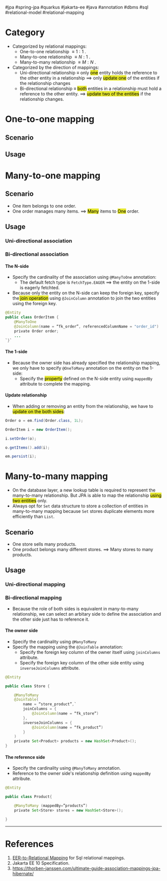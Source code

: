 #jpa #spring-jpa #quarkus #jakarta-ee #java #annotation #dbms #sql #relational-model  #relational-mapping 

# Category
- Categorized by relational mappings:
	- One-to-one relationship $\equiv 1:1$ .
	- Many-to-one relationship $\equiv N : 1$ .
	- Many-to-many relationship $\equiv M : N$ .
- Categorized by the direction of mappings:
	- Uni-directional relationship $\equiv$ only <mark style="background: #e4e62d;">one</mark> entity holds the reference to the other entity in a relationship $\implies$ only <mark style="background: #e4e62d;">update one</mark> of the entities if the relationship changes
	- Bi-directional relationship $\equiv$ <mark style="background: #e4e62d;">both</mark> entities in a relationship must hold a reference to the other entity. $\implies$ <mark style="background: #e4e62d;">update two of the entities</mark> if the relationship changes.
# One-to-one mapping
## Scenario


## Usage

# Many-to-one mapping
## Scenario
- One item belongs to one order.
- One order manages many items.
$\implies$ <mark style="background: #e4e62d;">Many</mark> items to <mark style="background: #e4e62d;">One</mark> order.
## Usage
### Uni-directional association

### Bi-directional association
#### The N-side
- Specify the cardinality of the association using `@ManyToOne` annotation:
	- The default fetch type is `FetchType.EAGER` $\implies$ the entity on the 1-side is eagerly fetchted.
- Because only the entity on the N-side can keep the foreign key, specify the<mark style="background: #e4e62d;"> join operation</mark> using `@JoinColumn` annotation to join the two entities using the foreign key.
```Java
@Entity
public class OrderItem {
    @ManyToOne
    @JoinColumn(name = “fk_order”, referencedColumnName = "order_id")
    private Order order;
    ...
`}`
```

#### The 1-side
- Because the owner side has already specified the relationship mapping, we only have to specify `@OneToMany` annotation on the entity on the 1-side:
	- Specify the <mark style="background: #e4e62d;">property</mark> defined on the N-side entity using `mappedBy` attribute to complete the mapping.
#### Update relationship
- When adding or removing an entity from the relationship, we have to <mark style="background: #e4e62d;">update on the both sides</mark>:
```java
Order o = em.find(Order.class, 1L);

OrderItem i = new OrderItem();

i.setOrder(o);

o.getItems().add(i);

em.persist(i);
```

# Many-to-many mapping
- On the database layer, a new lookup table is required to represent the many-to-many relationship. But JPA is able to map the relationship <mark style="background: #e4e62d;">using two entities</mark> only.
- Always opt for `Set` data structure to store a collection of entities in many-to-many mapping because `Set` stores duplicate elements more efficiently than `List`.
## Scenario
- One store sells many products.
- One product belongs many different stores.
$\implies$ Many stores to many products.
## Usage
### Uni-directional mapping

### Bi-directional mapping
- Because the role of both sides is equivalent in many-to-many relationship, we can select an arbitary side to define the association and the other side just has to reference it.
#### The owner side
- Specify the cardinality using `@ManyToMany`
- Specify the mapping using the `@JoinTable` annotation:
	- Specify the foreign key column of the owner itself using `joinColumns` attribute.
	- Specify the foreign key column of the other side entity using `inverseJoinColumns` attribute.
```java
@Entity

public class Store {

    @ManyToMany
    @JoinTable(
	    name = “store_product”,`
		joinColumns = {
			@JoinColumn(name = “fk_store”) 
		},
		inverseJoinColumns = {
			@JoinColumn(name = “fk_product”) 
		}
	)
    private Set<Product> products = new HashSet<Product>();
}
```

#### The reference side
- Specify the cardinality using `@ManyToMany` annotation.
- Reference to the owner side's relationship definition using `mappedBy` attribute.
```java
@Entity

public class Product{

    @ManyToMany (mappedBy=”products”)
    private Set<Store> stores = new HashSet<Store>();

}
```
---
# References
1. [EER-to-Relational Mapping](EER-to-Relational%20Mapping.md) for Sql relational mappings.
2. Jakarta EE 10 Specification.
3. https://thorben-janssen.com/ultimate-guide-association-mappings-jpa-hibernate/ 
